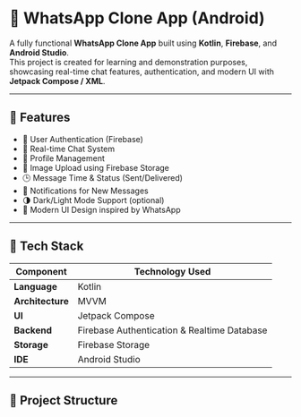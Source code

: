 # 💬 WhatsApp Clone App (Android)

A fully functional **WhatsApp Clone App** built using **Kotlin**, **Firebase**, and **Android Studio**.  
This project is created for learning and demonstration purposes, showcasing real-time chat features, authentication, and modern UI with **Jetpack Compose / XML**.

---

## 🚀 Features

- 🔐 User Authentication (Firebase)
- 💬 Real-time Chat System
- 👤 Profile Management
- 📸 Image Upload using Firebase Storage
- 🕒 Message Time & Status (Sent/Delivered)
- 🔔 Notifications for New Messages
- 🌗 Dark/Light Mode Support (optional)
- 📱 Modern UI Design inspired by WhatsApp

---

## 🧠 Tech Stack

| Component | Technology Used |
|------------|----------------|
| **Language** | Kotlin |
| **Architecture** | MVVM |
| **UI** | Jetpack Compose |
| **Backend** | Firebase Authentication & Realtime Database |
| **Storage** | Firebase Storage |
| **IDE** | Android Studio |

---

## 📂 Project Structure
